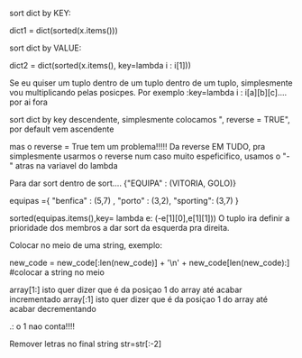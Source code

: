 sort dict by KEY:

dict1 = dict(sorted(x.items()))

sort dict by VALUE:

dict2 = dict(sorted(x.items(),  key=lambda i : i[1]))

Se eu quiser um tuplo dentro de um tuplo dentro de  um tuplo, simplesmente vou multiplicando pelas posicpes. Por exemplo
:key=lambda i : i[a][b][c].... por ai fora

sort dict by key descendente, simplesmente colocamos ", reverse = TRUE", por default vem ascendente

mas o reverse = True tem um problema!!!!! Da reverse EM TUDO, pra simplesmente usarmos o reverse num
caso muito espeficifico, usamos o "-" atras na variavel do lambda


Para dar sort dentro de sort....
{"EQUIPA" : (VITORIA, GOLO)}

equipas  ={ "benfica" : (5,7) , "porto" : (3,2), "sporting": (3,7) } 

sorted(equipas.items(),key= lambda e: (-e[1][0],e[1][1]))
O tuplo ira definir a prioridade dos membros a dar sort da esquerda pra direita. 




Colocar no meio de uma string, exemplo:

new_code = new_code[:len(new_code)] + '\n' + new_code[len(new_code):] #colocar a string no meio


array[1:] isto quer dizer que é da posiçao 1 do array até acabar incrementado
array[:1] isto quer dizer que é da posiçao 1 do array até acabar decrementando

.: o 1 nao conta!!!!
 

Remover letras no final string  str=str[:-2] 